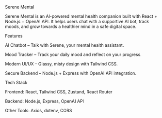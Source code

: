 Serene Mental

Serene Mental is an AI-powered mental health companion built with React + Node.js + OpenAI API.
It helps users chat with a supportive AI bot, track moods, and grow towards a healthier mind in a safe digital space.

Features

AI Chatbot – Talk with Serene, your mental health assistant.

Mood Tracker – Track your daily mood and reflect on your progress.

Modern UI/UX – Glassy, misty design with Tailwind CSS.

Secure Backend – Node.js + Express with OpenAI API integration.

Tech Stack

Frontend: React, Tailwind CSS, Zustand, React Router

Backend: Node.js, Express, OpenAI API

Other Tools: Axios, dotenv, CORS
